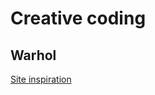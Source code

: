 # Creative coding

## Warhol

<a href="https://warhol-arts.webflow.io/" target="_blank">Site inspiration</a>
